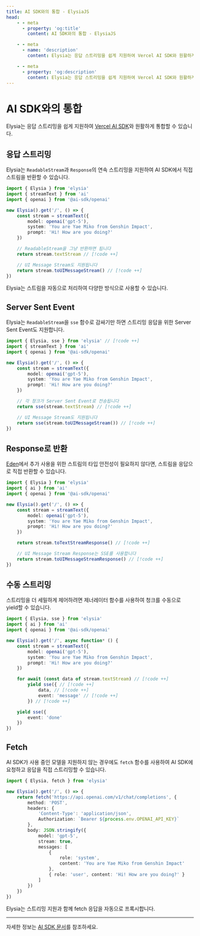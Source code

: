 ```yaml
---
title: AI SDK와의 통합 - ElysiaJS
head:
    - - meta
      - property: 'og:title'
        content: AI SDK와의 통합 - ElysiaJS

    - - meta
      - name: 'description'
        content: Elysia는 응답 스트리밍을 쉽게 지원하여 Vercel AI SDK와 원활하게 통합할 수 있습니다.

    - - meta
      - property: 'og:description'
        content: Elysia는 응답 스트리밍을 쉽게 지원하여 Vercel AI SDK와 원활하게 통합할 수 있습니다.
---
```


# AI SDK와의 통합

Elysia는 응답 스트리밍을 쉽게 지원하여 [Vercel AI SDK](https://vercel.com/docs/ai)와 원활하게 통합할 수 있습니다.

## 응답 스트리밍

Elysia는 `ReadableStream`과 `Response`의 연속 스트리밍을 지원하여 AI SDK에서 직접 스트림을 반환할 수 있습니다.

```ts
import { Elysia } from 'elysia'
import { streamText } from 'ai'
import { openai } from '@ai-sdk/openai'

new Elysia().get('/', () => {
    const stream = streamText({
        model: openai('gpt-5'),
        system: 'You are Yae Miko from Genshin Impact',
        prompt: 'Hi! How are you doing?'
    })

    // ReadableStream을 그냥 반환하면 됩니다
    return stream.textStream // [!code ++]

    // UI Message Stream도 지원됩니다
    return stream.toUIMessageStream() // [!code ++]
})
```

Elysia는 스트림을 자동으로 처리하여 다양한 방식으로 사용할 수 있습니다.

## Server Sent Event

Elysia는 `ReadableStream`을 `sse` 함수로 감싸기만 하면 스트리밍 응답을 위한 Server Sent Event도 지원합니다.

```ts
import { Elysia, sse } from 'elysia' // [!code ++]
import { streamText } from 'ai'
import { openai } from '@ai-sdk/openai'

new Elysia().get('/', () => {
    const stream = streamText({
        model: openai('gpt-5'),
        system: 'You are Yae Miko from Genshin Impact',
        prompt: 'Hi! How are you doing?'
    })

    // 각 청크가 Server Sent Event로 전송됩니다
    return sse(stream.textStream) // [!code ++]

    // UI Message Stream도 지원됩니다
    return sse(stream.toUIMessageStream()) // [!code ++]
})
```

## Response로 반환

[Eden](/eden/overview)에서 추가 사용을 위한 스트림의 타입 안전성이 필요하지 않다면, 스트림을 응답으로 직접 반환할 수 있습니다.

```ts
import { Elysia } from 'elysia'
import { ai } from 'ai'
import { openai } from '@ai-sdk/openai'

new Elysia().get('/', () => {
    const stream = streamText({
        model: openai('gpt-5'),
        system: 'You are Yae Miko from Genshin Impact',
        prompt: 'Hi! How are you doing?'
    })

    return stream.toTextStreamResponse() // [!code ++]

    // UI Message Stream Response는 SSE를 사용합니다
    return stream.toUIMessageStreamResponse() // [!code ++]
})
```

## 수동 스트리밍

스트리밍을 더 세밀하게 제어하려면 제너레이터 함수를 사용하여 청크를 수동으로 yield할 수 있습니다.

```ts
import { Elysia, sse } from 'elysia'
import { ai } from 'ai'
import { openai } from '@ai-sdk/openai'

new Elysia().get('/', async function* () {
    const stream = streamText({
        model: openai('gpt-5'),
        system: 'You are Yae Miko from Genshin Impact',
        prompt: 'Hi! How are you doing?'
    })

    for await (const data of stream.textStream) // [!code ++]
        yield sse({ // [!code ++]
            data, // [!code ++]
            event: 'message' // [!code ++]
        }) // [!code ++]

    yield sse({
        event: 'done'
    })
})
```

## Fetch

AI SDK가 사용 중인 모델을 지원하지 않는 경우에도 `fetch` 함수를 사용하여 AI SDK에 요청하고 응답을 직접 스트리밍할 수 있습니다.

```ts
import { Elysia, fetch } from 'elysia'

new Elysia().get('/', () => {
    return fetch('https://api.openai.com/v1/chat/completions', {
        method: 'POST',
        headers: {
            'Content-Type': 'application/json',
            Authorization: `Bearer ${process.env.OPENAI_API_KEY}`
        },
        body: JSON.stringify({
            model: 'gpt-5',
            stream: true,
            messages: [
                {
                    role: 'system',
                    content: 'You are Yae Miko from Genshin Impact'
                },
                { role: 'user', content: 'Hi! How are you doing?' }
            ]
        })
    })
})
```

Elysia는 스트리밍 지원과 함께 fetch 응답을 자동으로 프록시합니다.

---

자세한 정보는 [AI SDK 문서](https://ai-sdk.dev/docs/introduction)를 참조하세요.

